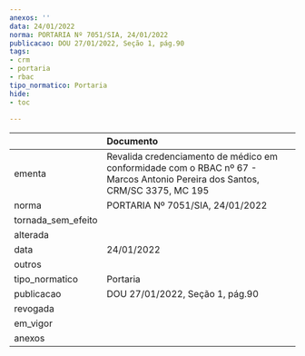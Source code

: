 ```yaml
---
anexos: ''
data: 24/01/2022
norma: PORTARIA Nº 7051/SIA, 24/01/2022
publicacao: DOU 27/01/2022, Seção 1, pág.90
tags:
- crm
- portaria
- rbac
tipo_normatico: Portaria
hide: 
- toc 
 
---
```


|                    | Documento                                                                                                                    |
|:-------------------|:-----------------------------------------------------------------------------------------------------------------------------|
| ementa             | Revalida credenciamento de médico em conformidade com o RBAC nº 67 - Marcos Antonio Pereira dos Santos, CRM/SC 3375,  MC 195 |
| norma              | PORTARIA Nº 7051/SIA, 24/01/2022                                                                                             |
| tornada_sem_efeito |                                                                                                                              |
| alterada           |                                                                                                                              |
| data               | 24/01/2022                                                                                                                   |
| outros             |                                                                                                                              |
| tipo_normatico     | Portaria                                                                                                                     |
| publicacao         | DOU 27/01/2022, Seção 1, pág.90                                                                                              |
| revogada           |                                                                                                                              |
| em_vigor           |                                                                                                                              |
| anexos             |                                                                                                                              |
